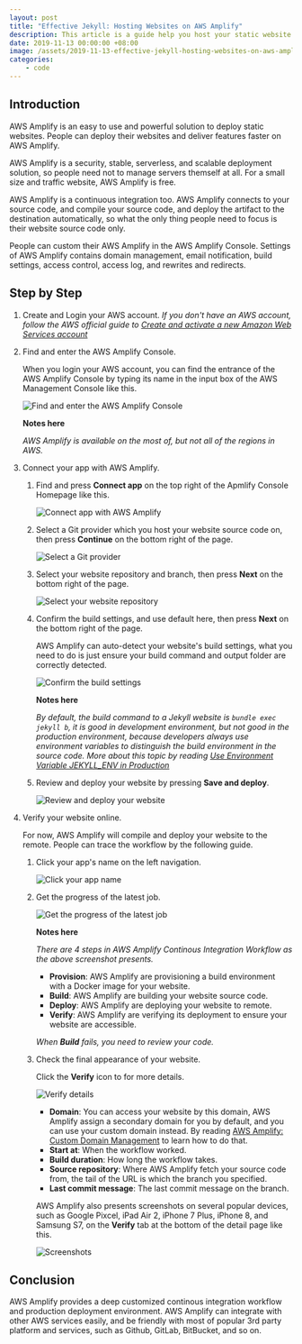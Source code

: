 ```yaml
---
layout: post
title: "Effective Jekyll: Hosting Websites on AWS Amplify"
description: This article is a guide help you host your static website on AWS Amplify
date: 2019-11-13 00:00:00 +08:00
image: /assets/2019-11-13-effective-jekyll-hosting-websites-on-aws-amplify/banner.jpg
categories:
    - code
---
```


## Introduction

AWS Amplify is an easy to use and powerful solution to deploy static websites. People can deploy their websites and deliver features faster on AWS Amplify.

AWS Amplify is a security, stable, serverless, and scalable deployment solution, so people need not to manage servers themself at all. For a small size and traffic website, AWS Amplify is free.

AWS Amplify is a continuous integration too. AWS Amplify connects to your source code, and compile your source code, and deploy the artifact to the destination automatically, so what the only thing people need to focus is their website source code only.

People can custom their AWS Amplify in the AWS Amplify Console. Settings of AWS Amplify contains domain management, email notification, build settings, access control, access log, and rewrites and redirects.

## Step by Step

1. Create and Login your AWS account. *If you don't have an AWS account, follow the AWS official guide to [Create and activate a new Amazon Web Services account](https://aws.amazon.com/premiumsupport/knowledge-center/create-and-activate-aws-account/?nc1=h_ls)*

2. Find and enter the AWS Amplify Console.

    When you login your AWS account, you can find the entrance of the AWS Amplify Console by typing its name in the input box of the AWS Management Console like this.

    ![Find and enter the AWS Amplify Console](/assets/2019-11-13-effective-jekyll-hosting-websites-on-aws-amplify/step-2.jpg)

    **Notes here**

    *AWS Amplify is available on the most of, but not all of the regions in AWS.*

3. Connect your app with AWS Amplify.

    1. Find and press **Connect app** on the top right of the Apmlify Console Homepage like this.

        ![Connect app with AWS Amplify](/assets/2019-11-13-effective-jekyll-hosting-websites-on-aws-amplify/step-3-1.jpg)

    2. Select a Git provider which you host your website source code on, then press **Continue** on the bottom right of the page.

        ![Select a Git provider](/assets/2019-11-13-effective-jekyll-hosting-websites-on-aws-amplify/step-3-2.jpg)

    3. Select your website repository and branch, then press **Next** on the bottom right of the page.

        ![Select your website repository](/assets/2019-11-13-effective-jekyll-hosting-websites-on-aws-amplify/step-3-3.jpg)

    4. Confirm the build settings, and use default here, then press **Next** on the bottom right of the page.

        AWS Amplify can auto-detect your website's build settings, what you need to do is just ensure your build command and output folder are correctly detected.

        ![Confirm the build settings](/assets/2019-11-13-effective-jekyll-hosting-websites-on-aws-amplify/step-3-4.jpg)

        **Notes here**

        *By default, the build command to a Jekyll website is `bundle exec jekyll b`, it is good in development environment, but not good in the production environment, because developers always use environment variables to distinguish the build environment in the source code. More about this topic by reading [Use Environment Variable JEKYLL_ENV in Production](/tips-aws-amplify-settings-static-website#use-environment-variable-jekyll_env-in-production)*

    5. Review and deploy your website by pressing **Save and deploy**.

        ![Review and deploy your website](/assets/2019-11-13-effective-jekyll-hosting-websites-on-aws-amplify/step-3-5.jpg)

4. Verify your website online.

    For now, AWS Amplify will compile and deploy your website to the remote. People can trace the workflow by the following guide.

    1. Click your app's name on the left navigation.

        ![Click your app name](/assets/2019-11-13-effective-jekyll-hosting-websites-on-aws-amplify/step-4-1.jpg)

    2. Get the progress of the latest job.

        ![Get the progress of the latest job](/assets/2019-11-13-effective-jekyll-hosting-websites-on-aws-amplify/step-4-2.jpg)

        **Notes here**

        *There are 4 steps in AWS Amplify Continous Integration Workflow as the above screenshot presents.*

        * **Provision**: AWS Amplify are provisioning a build environment with a Docker image for your website.
        * **Build**: AWS Amplify are building your website source code.
        * **Deploy**: AWS Amplify are deploying your website to remote.
        * **Verify**: AWS Amplify are verifying its deployment to ensure your website are accessible.

        *When **Build** fails, you need to review your code.*

    3. Check the final appearance of your website.

        Click the **Verify** icon to for more details.

        ![Verify details](/assets/2019-11-13-effective-jekyll-hosting-websites-on-aws-amplify/step-4-3-1.jpg)

        * **Domain**: You can access your website by this domain, AWS Amplify assign a secondary domain for you by default, and you can use your custom domain instead. By reading [AWS Amplify: Custom Domain Management](/aws-amplify-custom-domain-management) to learn how to do that.
        * **Start at**: When the workflow worked.
        * **Build duration**: How long the workflow takes.
        * **Source repository**: Where AWS Amplify fetch your source code from, the tail of the URL is which the branch you specified.
        * **Last commit message**: The last commit message on the branch.

        AWS Amplify also presents screenshots on several popular devices, such as Google Pixcel, iPad Air 2, iPhone 7 Plus, iPhone 8, and Samsung S7, on the **Verify** tab at the bottom of the detail page like this.

        ![Screenshots](/assets/2019-11-13-effective-jekyll-hosting-websites-on-aws-amplify/step-4-3-1.jpg)

## Conclusion

AWS Amplify provides a deep customized continous integration workflow and production deployment environment. AWS Amplify can integrate with other AWS services easily, and be friendly with most of popular 3rd party platform and services, such as Github, GitLab, BitBucket, and so on.
